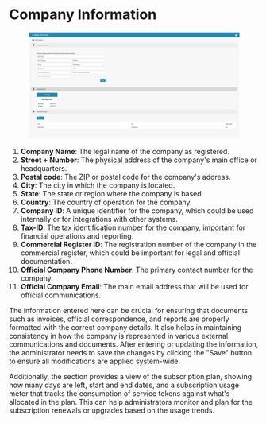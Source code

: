 # Company Information

<figure><img src="../../../../.gitbook/assets/Bildschirmfoto 2024-05-08 um 08.18.42.png" alt=""><figcaption></figcaption></figure>

1. **Company Name**: The legal name of the company as registered.
2. **Street + Number**: The physical address of the company's main office or headquarters.
3. **Postal code**: The ZIP or postal code for the company's address.
4. **City**: The city in which the company is located.
5. **State**: The state or region where the company is based.
6. **Country**: The country of operation for the company.
7. **Company ID**: A unique identifier for the company, which could be used internally or for integrations with other systems.
8. **Tax-ID**: The tax identification number for the company, important for financial operations and reporting.
9. **Commercial Register ID**: The registration number of the company in the commercial register, which could be important for legal and official documentation.
10. **Official Company Phone Number**: The primary contact number for the company.
11. **Official Company Email**: The main email address that will be used for official communications.

The information entered here can be crucial for ensuring that documents such as invoices, official correspondence, and reports are properly formatted with the correct company details. It also helps in maintaining consistency in how the company is represented in various external communications and documents. After entering or updating the information, the administrator needs to save the changes by clicking the "Save" button to ensure all modifications are applied system-wide.

Additionally, the section provides a view of the subscription plan, showing how many days are left, start and end dates, and a subscription usage meter that tracks the consumption of service tokens against what's allocated in the plan. This can help administrators monitor and plan for the subscription renewals or upgrades based on the usage trends.
